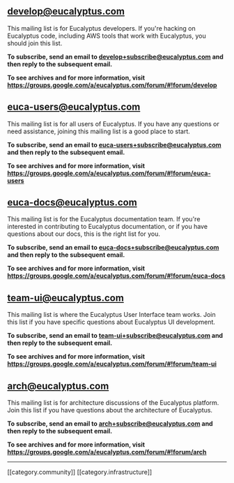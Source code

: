 ## develop@eucalyptus.com

This mailing list is for Eucalyptus developers.  If you're hacking on Eucalyptus code, including AWS tools that work with Eucalyptus, you should join this list.

**To subscribe, send an email to develop+subscribe@eucalyptus.com and then reply to the subsequent email.**

**To see archives and for more information, visit https://groups.google.com/a/eucalyptus.com/forum/#!forum/develop**

## euca-users@eucalyptus.com

This mailing list is for all users of Eucalyptus.  If you have any questions or need assistance, joining this mailing list is a good place to start.

**To subscribe, send an email to euca-users+subscribe@eucalyptus.com and then reply to the subsequent email.**

**To see archives and for more information, visit https://groups.google.com/a/eucalyptus.com/forum/#!forum/euca-users**

## euca-docs@eucalyptus.com

This mailing list is for the Eucalyptus documentation team.  If you're interested in contributing to Eucalyptus documentation, or if you have questions about our docs, this is the right list for you.

**To subscribe, send an email to euca-docs+subscribe@eucalyptus.com and then reply to the subsequent email.**

**To see archives and for more information, visit https://groups.google.com/a/eucalyptus.com/forum/#!forum/euca-docs**

## team-ui@eucalyptus.com

This mailing list is where the Eucalyptus User Interface team works.  Join this list if you have specific questions about Eucalyptus UI development.

**To subscribe, send an email to team-ui+subscribe@eucalyptus.com and then reply to the subsequent email.**

**To see archives and for more information, visit https://groups.google.com/a/eucalyptus.com/forum/#!forum/team-ui**

## arch@eucalyptus.com

This mailing list is for architecture discussions of the Eucalyptus platform.  Join this list if you have questions about the architecture of Eucalyptus.

**To subscribe, send an email to arch+subscribe@eucalyptus.com and then reply to the subsequent email.**

**To see archives and for more information, visit https://groups.google.com/a/eucalyptus.com/forum/#!forum/arch**

*****
[[category.community]]
[[category.infrastructure]]